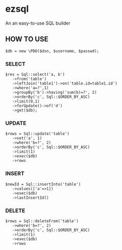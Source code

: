 # ezsql
An an easy-to-use SQL builder

## HOW TO USE

    $db = new \PDO($dsn, $username, $passwd);

### SELECT

    $res = Sql::select('a, b')
       ->from('table')
       ->leftJoin('table1')->on('table.id=table1.id')
       ->where('a=?',1)
       ->groupBy('b')->having('sum(b)=?', 2)
       ->orderBy('c', Sql::$ORDER_BY_ASC)
       ->limit(0,1)
       ->forUpdate()->of('d')
       ->get($db);
### UPDATE
    
    $rows = Sql::update('table')
       ->set('a', 1)
       ->where('b=?', 2)
       ->orderBy('c', Sql::$ORDER_BY_ASC)
       ->limit(1)
       ->exec($db)
       ->rows
       
### INSERT

    $newId = Sql::insertInto('table')
       ->values(['a'=>1])
       ->exec($db)
       ->lastInsertId()
       
### DELETE
   
    $rows = Sql::deleteFrom('table')
       ->where('b=?', 2)
       ->orderBy('c', Sql::$ORDER_BY_ASC)
       ->limit(1)
       ->exec($db)
       ->rows

